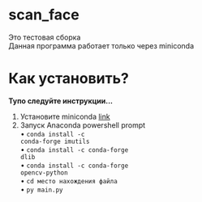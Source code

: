# scan_face
Это тестовая сборка
<br>
Данная программа работает только через miniconda
<br>
# Как установить?
<b>Тупо следуйте инструкции...</b><br>
1. Установите miniconda <a href = https://conda.io/en/latest/miniconda.html>link</a><br>
2. Запуск Anaconda powershell prompt<br>
• <code>conda install -c conda-forge imutils</code><br>
• <code>conda install -c conda-forge dlib</code><br>
• <code>conda install -c conda-forge opencv-python</code><br>
• <code>cd место нахождения файла</code><br>
• <code>py main.py</code><br>

